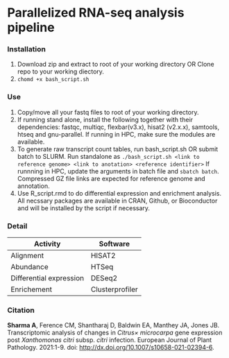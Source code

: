 # Parallelized RNA-seq analysis pipeline

### Installation
1. Download zip and extract to root of your working directory OR Clone repo to your working diectory.
2. `chomd +x bash_script.sh`

### Use
1. Copy/move all your fastq files to root of your working directory.
2. If running stand alone, install the following together with their dependencies: fastqc, multiqc, flexbar(v3.x), hisat2 (v2.x.x), samtools, htseq and gnu-parallel. If running in HPC, make sure the modules are available.
3. To generate raw transcript count tables, run bash_script.sh OR submit batch to SLURM.
Run standalone as `./bash_script.sh <link to reference genome> <link to anotation> <reference identifier>`
If runnning in HPC, update the arguments in batch file and `sbatch batch`. Compressed GZ file links are expected for reference genome and annotation.
4. Use R_script.rmd to do differential expression and enrichment analysis. All necssary packages are available in CRAN, Github, or Bioconductor and will be installed by the script if necessary.

### Detail

| Activity | Software |
| --- | --- |
| Alignment | HISAT2 |
| Abundance | HTSeq |
| Differential expression | DESeq2 |
| Enrichement | Clusterprofiler |

### Citation
**Sharma A**, Ference CM, Shantharaj D, Baldwin EA, Manthey JA, Jones JB. Transcriptomic analysis of changes in *Citrus× microcarpa* gene expression post *Xanthomonas citri* subsp. *citri* infection. European Journal of Plant Pathology. 2021:1-9. doi: http://dx.doi.org/10.1007/s10658-021-02394-6.
